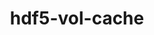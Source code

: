 ---
title: "hdf5-vol-cache"
layout: cache
categories: [package, develop-2024-03-03]
meta: {"versions": ["v1.1"], "compilers": ["cce@=15.0.1", "gcc@=10.3.0", "gcc@=11.1.0", "gcc@=11.4.0", "gcc@=9.4.0", "oneapi@=2024.0.0"], "oss": ["rhel8", "sle_hpc15", "ubuntu20.04", "ubuntu22.04"], "platforms": ["linux"], "targets": ["neoverse_v1", "neoverse_v2", "ppc64le", "x86_64_v3", "x86_64_v4", "zen4"], "stacks": ["data-vis-sdk", "e4s", "e4s-cray-rhel", "e4s-cray-sles", "e4s-neoverse-v2", "e4s-neoverse_v1", "e4s-oneapi", "e4s-power", "e4s-rocm-external", "root"], "num_specs": 9, "num_specs_by_stack": {"root": 9, "e4s-cray-rhel": 1, "e4s-cray-sles": 1, "e4s-power": 1, "data-vis-sdk": 1, "e4s-neoverse_v1": 1, "e4s-neoverse-v2": 1, "e4s-rocm-external": 1, "e4s": 1, "e4s-oneapi": 1}}
spec_details: [{"hash": "fjnkr7lppnk26xxdheclqxoszvljapwm", "compiler": "cce@=15.0.1", "versions": ["v1.1"], "os": "rhel8", "platform": "linux", "target": "zen4", "variants": ["build_system=cmake", "build_type=Release", "generator=make", "~ipo"], "stacks": ["root", "e4s-cray-rhel"], "size": "-", "tarball": "https://binaries.spack.io/develop-2024-03-03/build_cache/linux-rhel8-zen4/cce-15.0.1/hdf5-vol-cache-v1.1/linux-rhel8-zen4-cce-15.0.1-hdf5-vol-cache-v1.1-fjnkr7lppnk26xxdheclqxoszvljapwm.spack"}, {"hash": "qvynlvv7t3bgxuxss4n7gkfswpmghsdp", "compiler": "gcc@=10.3.0", "versions": ["v1.1"], "os": "sle_hpc15", "platform": "linux", "target": "x86_64_v4", "variants": ["build_system=cmake", "build_type=Release", "generator=make", "~ipo"], "stacks": ["e4s-cray-sles", "root"], "size": "-", "tarball": "https://binaries.spack.io/develop-2024-03-03/build_cache/linux-sle_hpc15-x86_64_v4/gcc-10.3.0/hdf5-vol-cache-v1.1/linux-sle_hpc15-x86_64_v4-gcc-10.3.0-hdf5-vol-cache-v1.1-qvynlvv7t3bgxuxss4n7gkfswpmghsdp.spack"}, {"hash": "r2pzd3ktpgzdq5pwdshld5jxj22io6zc", "compiler": "gcc@=9.4.0", "versions": ["v1.1"], "os": "ubuntu20.04", "platform": "linux", "target": "ppc64le", "variants": ["build_system=cmake", "build_type=Release", "generator=make", "~ipo"], "stacks": ["root", "e4s-power"], "size": "-", "tarball": "https://binaries.spack.io/develop-2024-03-03/build_cache/linux-ubuntu20.04-ppc64le/gcc-9.4.0/hdf5-vol-cache-v1.1/linux-ubuntu20.04-ppc64le-gcc-9.4.0-hdf5-vol-cache-v1.1-r2pzd3ktpgzdq5pwdshld5jxj22io6zc.spack"}, {"hash": "e7ugxu5hytoxoccp5ihznfo6jqpfj4br", "compiler": "gcc@=11.1.0", "versions": ["v1.1"], "os": "ubuntu20.04", "platform": "linux", "target": "x86_64_v3", "variants": ["build_system=cmake", "build_type=Release", "generator=make", "~ipo"], "stacks": ["root", "data-vis-sdk"], "size": "-", "tarball": "https://binaries.spack.io/develop-2024-03-03/build_cache/linux-ubuntu20.04-x86_64_v3/gcc-11.1.0/hdf5-vol-cache-v1.1/linux-ubuntu20.04-x86_64_v3-gcc-11.1.0-hdf5-vol-cache-v1.1-e7ugxu5hytoxoccp5ihznfo6jqpfj4br.spack"}, {"hash": "liwdwhimbmfmrcud4ebw5mq4szbczknv", "compiler": "gcc@=11.4.0", "versions": ["v1.1"], "os": "ubuntu22.04", "platform": "linux", "target": "neoverse_v1", "variants": ["build_system=cmake", "build_type=Release", "generator=make", "~ipo"], "stacks": ["root", "e4s-neoverse_v1"], "size": "-", "tarball": "https://binaries.spack.io/develop-2024-03-03/build_cache/linux-ubuntu22.04-neoverse_v1/gcc-11.4.0/hdf5-vol-cache-v1.1/linux-ubuntu22.04-neoverse_v1-gcc-11.4.0-hdf5-vol-cache-v1.1-liwdwhimbmfmrcud4ebw5mq4szbczknv.spack"}, {"hash": "x3xcgbashemmhwvxdd6lx7ruz2fyxu4k", "compiler": "gcc@=11.4.0", "versions": ["v1.1"], "os": "ubuntu22.04", "platform": "linux", "target": "neoverse_v2", "variants": ["build_system=cmake", "build_type=Release", "generator=make", "~ipo"], "stacks": ["e4s-neoverse-v2", "root"], "size": "-", "tarball": "https://binaries.spack.io/develop-2024-03-03/build_cache/linux-ubuntu22.04-neoverse_v2/gcc-11.4.0/hdf5-vol-cache-v1.1/linux-ubuntu22.04-neoverse_v2-gcc-11.4.0-hdf5-vol-cache-v1.1-x3xcgbashemmhwvxdd6lx7ruz2fyxu4k.spack"}, {"hash": "f7xeh5vk27kbjhm2uc5ozsygi2pqatf5", "compiler": "gcc@=11.4.0", "versions": ["v1.1"], "os": "ubuntu22.04", "platform": "linux", "target": "x86_64_v3", "variants": ["build_system=cmake", "build_type=Release", "generator=make", "~ipo"], "stacks": ["root", "e4s-rocm-external"], "size": "-", "tarball": "https://binaries.spack.io/develop-2024-03-03/build_cache/linux-ubuntu22.04-x86_64_v3/gcc-11.4.0/hdf5-vol-cache-v1.1/linux-ubuntu22.04-x86_64_v3-gcc-11.4.0-hdf5-vol-cache-v1.1-f7xeh5vk27kbjhm2uc5ozsygi2pqatf5.spack"}, {"hash": "z2c4hy4rzsxvyxhxo433smw6rl3duck4", "compiler": "gcc@=11.4.0", "versions": ["v1.1"], "os": "ubuntu22.04", "platform": "linux", "target": "x86_64_v3", "variants": ["build_system=cmake", "build_type=Release", "generator=make", "~ipo"], "stacks": ["root", "e4s"], "size": "-", "tarball": "https://binaries.spack.io/develop-2024-03-03/build_cache/linux-ubuntu22.04-x86_64_v3/gcc-11.4.0/hdf5-vol-cache-v1.1/linux-ubuntu22.04-x86_64_v3-gcc-11.4.0-hdf5-vol-cache-v1.1-z2c4hy4rzsxvyxhxo433smw6rl3duck4.spack"}, {"hash": "iznzaewko5y7zz23yvz3pu36dcmwjv54", "compiler": "oneapi@=2024.0.0", "versions": ["v1.1"], "os": "ubuntu22.04", "platform": "linux", "target": "x86_64_v3", "variants": ["build_system=cmake", "build_type=Release", "generator=make", "~ipo"], "stacks": ["e4s-oneapi", "root"], "size": "-", "tarball": "https://binaries.spack.io/develop-2024-03-03/build_cache/linux-ubuntu22.04-x86_64_v3/oneapi-2024.0.0/hdf5-vol-cache-v1.1/linux-ubuntu22.04-x86_64_v3-oneapi-2024.0.0-hdf5-vol-cache-v1.1-iznzaewko5y7zz23yvz3pu36dcmwjv54.spack"}]
---